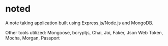 # noted

A note taking application built using Express.js/Node.js and MongoDB.

Other tools utilized:
Mongoose, bcryptjs, Chai, Joi, Faker, Json Web Token, Mocha, Morgan, Passport
